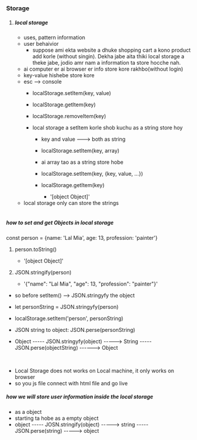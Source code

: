 ### Storage
1. ##### local storage
    - uses, pattern information
    - user behaivior
        - suppose ami ekta website a dhuke shopping cart a kono product add korle (without singin). Dekha jabe aita thiki local storage a theke jabe, jodio amr nam a information ta store hocche nah.
    - ai computer er ai browser er info store kore rakhbo(without login)
    - key-value hishebe store kore
    - esc --> console
        - localStorage.setItem(key, value)
        - localStorage.getItem(key)
        - localStorage.removeItem(key)

        - local storage a setItem korle shob kuchu as a string store hoy
            - key and value ---> both as string
            - localStorage.setItem(key, array)
            - ai array tao as a string store hobe

            - localStorage.setItem(key, {key, value, ...})
            - localStorage.getItem(key)
                - '[object Object]'
    - local storage only can store the strings
    <br>

##### how to set and get Objects in local storage
const person = {name: 'Lal Mia', age: 13, profession: 'painter'}

1. person.toString()
    - '[object Object]'

2. JSON.stringify(person)
    - '{"name": "Lal Mia", "age": 13, "profession": "painter"}'

-  so before setItem() --> JSON.stringyfy the object

- let personString = JSON.stringyfy(person)

- localStorage.setItem('person', personString)

- JSON string to object: JSON.perse(personString)

- Object ----- JSON.stringyfy(object) -----> String ----- JSON.perse(objectString) ------> Object
<br>

* Local Storage does not works on Local machine, it only works on browser
* so you js file connect with html file and go live


##### how we will store user information inside the local storage
- as a object
- starting ta hobe as a empty object
- object ----- JOSN.stringify(object) -----> string ----- JSON.perse(string) -----> object